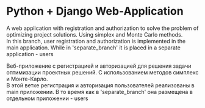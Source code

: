 # Python + Django Web-Application

A web application with registration and authorization to solve the problem of optimizing project solutions. Using simplex and Monte Carlo methods.<br>
In this branch, user registration and authorization is implemented in the main application. While in 'separate_branch' it is placed in a separate application - users


Веб-приложение с регистрацией и авторизацией для решения задачи оптимизации проектных решений. С использованием методов симплекс и Монте-Карло.<br>
В этой ветке регистрация и авторизация пользователей реализованы в main приложении. В то время как в 'separate_branch' она размещена в отдельном приложении - users

